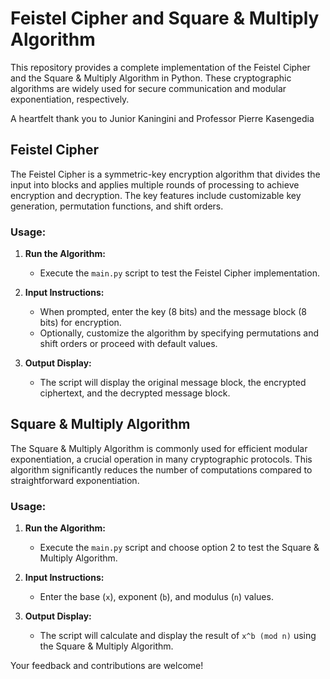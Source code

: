 # Feistel Cipher and Square & Multiply Algorithm

This repository provides a complete implementation of the Feistel Cipher and the Square & Multiply Algorithm in Python. These cryptographic algorithms are widely used for secure communication and modular exponentiation, respectively.

A heartfelt thank you to Junior Kaningini and Professor Pierre Kasengedia

## Feistel Cipher

The Feistel Cipher is a symmetric-key encryption algorithm that divides the input into blocks and applies multiple rounds of processing to achieve encryption and decryption. The key features include customizable key generation, permutation functions, and shift orders.

### Usage:

1. **Run the Algorithm:**
   - Execute the `main.py` script to test the Feistel Cipher implementation.

2. **Input Instructions:**
   - When prompted, enter the key (8 bits) and the message block (8 bits) for encryption.
   - Optionally, customize the algorithm by specifying permutations and shift orders or proceed with default values.

3. **Output Display:**
   - The script will display the original message block, the encrypted ciphertext, and the decrypted message block.

## Square & Multiply Algorithm

The Square & Multiply Algorithm is commonly used for efficient modular exponentiation, a crucial operation in many cryptographic protocols. This algorithm significantly reduces the number of computations compared to straightforward exponentiation.

### Usage:

1. **Run the Algorithm:**
   - Execute the `main.py` script and choose option 2 to test the Square & Multiply Algorithm.

2. **Input Instructions:**
   - Enter the base (`x`), exponent (`b`), and modulus (`n`) values.

3. **Output Display:**
   - The script will calculate and display the result of `x^b (mod n)` using the Square & Multiply Algorithm.


Your feedback and contributions are welcome!

